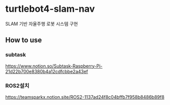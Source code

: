# turtlebot4-slam-nav
SLAM 기반 자율주행 로봇 시스템 구현


## How to use  


### subtask  
https://www.notion.so/Subtask-Raspberry-Pi-21d22b700e8380b4a12cdfcbbe2a43ef


### ROS2설치
https://teamsparkx.notion.site/ROS2-1137ad24f8c04bffb7f958b8486b89f8



